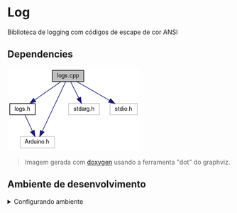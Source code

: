 # Log

Biblioteca de logging com códigos de escape de cor ANSI

## Dependencies

![](assets/includes-map.png)

> Imagem gerada com [doxygen](https://www.doxygen.nl) usando a ferramenta "dot" do graphviz.

## Ambiente de desenvolvimento
<details>
<summary>Configurando ambiente</summary>
O pré commit é uma forma de verificar o código usando analisadores estáticos,  léxicos e de code standarts evitando bugs e deixando o código mais homogêneo.

Para isso é necessário previamente instalar na máquina os seguintes items:

| Name                          | Location                                                   |Description                                                     |
| ------------------------------|:-----------------------------------------------------------|:---------------------------------------------------------------|
| VSCODE                        |https://code.visualstudio.com/download                      | Ambiente de desenvolvimento é nessário instalar o plugin Platformio                                   |
| Pre-commit                    |https://pre-commit.com/                                     | Git Hook para verificação de código                            |
| Cppcheck                      |https://cppcheck.sourceforge.io/                            | Analisador estático de código                                  |
| Clang-format | https://clang.llvm.org/docs/ClangFormat.html | Formatador de código |
| Cpplint | https://github.com/cpplint/cpplint | Verificador de estilo |

Alternativamente, os itens anteriores podem ser instalados usando os comandos:

```bash
$ pip install pre-commit cpplint
```

```bash
$ sudo apt-get install cppcheck clang-format
```

### Habilitando pre-commit hooks
Para funcionar de forma automática da cada commit verificar o código automaticamente é necessário instalar
o pre-commit no diretório do projeto para isso é necessário executar apenas uma vez o seguinte comando

```
$ pre-commit install
pre-commit installed at .git/hooks/pre-commit
```
***

### Executando verificação manual

```
$ pre-commit run --all
[WARNING] The top-level 'files' field is a regex, not a glob -- matching '/*' probably isn't what you want here
Check for case conflicts.................................................Passed
Check Yaml...............................................................Passed
Fix End of Files.........................................................Passed
Trim Trailing Whitespace.................................................Passed
clang-format.............................................................Passed
cpplint..................................................................Passed
cppcheck.................................................................Passed

```

</details>
